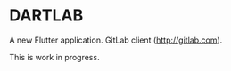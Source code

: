 # DARTLAB

A new Flutter application. GitLab client (http://gitlab.com).

This is work in progress.
